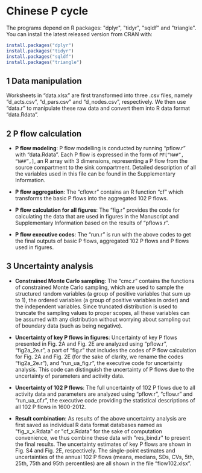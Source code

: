 Chinese P cycle
=================================================

The programs depend on R packages: "dplyr", "tidyr", "sqldf" and "triangle". You can install the latest released version from CRAN with:

``` r
install.packages("dplyr")
install.packages("tidyr")
install.packages("sqldf")
install.packages("triangle")
```

1 Data manipulation
-------------------------------------------------
Worksheets in “data.xlsx” are first transformed into three .csv files, namely “d_acts.csv”, “d_pars.csv” and “d_nodes.csv”, respectively. We then use “data.r” to manipulate these raw data and convert them into R data format “data.Rdata”.

2 P flow calculation
-------------------------------------------------
- **P flow modeling**: P flow modelling is conducted by running “pflow.r” with “data.Rdata”. Each P flow is expressed in the form of `PF[“N##”, “N##”,]`, an R array with 3 dimensions, representing a P flow from the source compartment to the sink compartment. Detailed description of all the variables used in this file can be found in the Supplementary Information.

- **P flow aggregation**: The “cflow.r” contains an R function “cf” which transforms the basic P flows into the aggregated 102 P flows.

- **P flow calculation for all figures**: The “fig.r” provides the code for calculating the data that are used in figures in the Manuscript and Supplementary Information based on the results of “pflows.r”.

- **P flow executive codes**: The “run.r” is run with the above codes to get the final outputs of basic P flows, aggregated 102 P flows and P flows used in figures.


3 Uncertainty analysis
-------------------------------------------------
- **Constrained Monte Carlo sampling**: The “cmc.r” contains the functions of constrained Monte Carlo sampling, which are used to sample the structured random variables (a group of positive variables that sum up to 1), the ordered variables (a group of positive variables in order) and the independent variables. Since truncated distribution is used to truncate the sampling values to proper scopes, all these variables can be assumed with any distribution without worrying about sampling out of boundary data (such as being negative).

- **Uncertainty of key P flows in figures**: Uncertainty of key P flows presented in Fig. 2A and Fig. 2E are analyzed using “pflow.r”, “fig2a_2e.r”, a part of “fig.r” that includes the codes of P flow calculation for Fig. 2A and Fig. 2E (for the sake of clarity, we rename the codes “fig2a_2e.r”), and “run_ua_fig.r”, the executive code for uncertainty analysis. This code can distinguish the uncertainty of P flows due to the uncertainty of parameters and activity data. 

- **Uncertainty of 102 P flows**: The full uncertainty of 102 P flows due to all activity data and parameters are analyzed using “pflow.r”, “cflow.r” and “run_ua_cf.r”, the executive code providing the statistical descriptions of all 102 P flows in 1600-2012. 

- **Result combination**: As results of the above uncertainty analysis are first saved as individual R data format databases named as "fig_x_x.Rdata" or "cf_x.Rdata" for the sake of computation convenience, we thus combine these data with "res_bind.r" to present the final results. The uncertainty estimates of key P flows are shown in Fig. S4 and Fig. 2E, respectively. The single-point estimates and uncertainties of the annual 102 P flows (means, medians, SDs, CVs, 5th, 25th, 75th and 95th percentiles) are all shown in the file “flow102.xlsx”.

